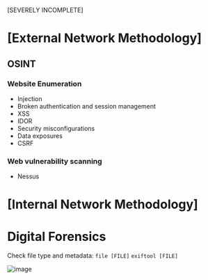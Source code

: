 [SEVERELY INCOMPLETE]

# [External Network Methodology]
## OSINT
### Website Enumeration
- Injection
- Broken authentication and session management
- XSS
- IDOR
- Security misconfigurations
- Data exposures
- CSRF
### Web vulnerability scanning
- Nessus
# [Internal Network Methodology]
## 

# Digital Forensics
Check file type and metadata:
`file [FILE]` 
`exiftool [FILE]`

![image](https://github.com/user-attachments/assets/56e7b1ca-4955-4715-bdbb-9545720db1fb)


